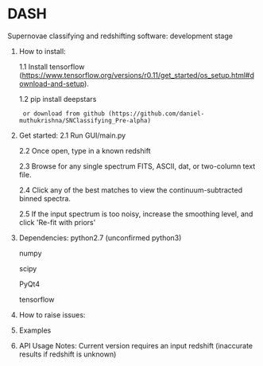 # DASH
Supernovae classifying and redshifting software: development stage


1. How to install:

    1.1 Install tensorflow (https://www.tensorflow.org/versions/r0.11/get_started/os_setup.html#download-and-setup).

    1.2 pip install deepstars

        or download from github (https://github.com/daniel-muthukrishna/SNClassifying_Pre-alpha)

2. Get started:
    2.1 Run GUI/main.py

    2.2 Once open, type in a known redshift

    2.3 Browse for any single spectrum FITS, ASCII, dat, or two-column text file.

    2.4 Click any of the best matches to view the continuum-subtracted binned spectra.

    2.5 If the input spectrum is too noisy, increase the smoothing level, and click 'Re-fit with priors'


3. Dependencies:
    python2.7 (unconfirmed python3)

    numpy

    scipy

    PyQt4

    tensorflow

3. How to raise issues:

4. Examples

5. API Usage
Notes:
    Current version requires an input redshift (inaccurate results if redshift is unknown)


